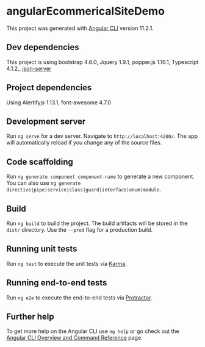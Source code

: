 # angularEcommericalSiteDemo

This project was generated with [Angular CLI](https://github.com/angular/angular-cli) version 11.2.1.

## Dev dependencies

This project is using bootstrap 4.6.0, Jquery 1.9.1, popper.js 1.16.1, Typescript 4.1.2., [json-server](https://github.com/typicode/json-server)

## Project dependencies

Using Alertifyjs 1.13.1, font-awesome 4.7.0

## Development server

Run `ng serve` for a dev server. Navigate to `http://localhost:4200/`. The app will automatically reload if you change any of the source files.

## Code scaffolding

Run `ng generate component component-name` to generate a new component. You can also use `ng generate directive|pipe|service|class|guard|interface|enum|module`.

## Build

Run `ng build` to build the project. The build artifacts will be stored in the `dist/` directory. Use the `--prod` flag for a production build.

## Running unit tests

Run `ng test` to execute the unit tests via [Karma](https://karma-runner.github.io).

## Running end-to-end tests

Run `ng e2e` to execute the end-to-end tests via [Protractor](http://www.protractortest.org/).

## Further help

To get more help on the Angular CLI use `ng help` or go check out the [Angular CLI Overview and Command Reference](https://angular.io/cli) page.
